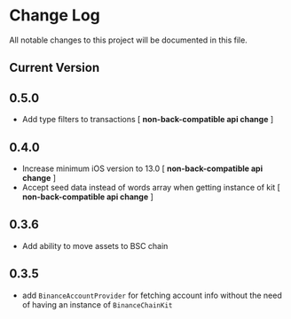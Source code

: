 # Change Log
All notable changes to this project will be documented in this file.

## Current Version

## 0.5.0

* Add type filters to transactions [ **non-back-compatible api change** ]

## 0.4.0

* Increase minimum iOS version to 13.0 [ **non-back-compatible api change** ]
* Accept seed data instead of words array when getting instance of kit [ **non-back-compatible api change** ]

## 0.3.6

* Add ability to move assets to BSC chain

## 0.3.5

* add `BinanceAccountProvider` for fetching account info without the need of having an instance of `BinanceChainKit`
